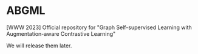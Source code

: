 # ABGML
[WWW 2023] Official repository for "Graph Self-supervised Learning with Augmentation-aware Contrastive Learning"

We will release them later.
